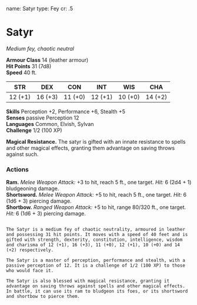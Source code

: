 name: Satyr
type: Fey
cr: .5

# Satyr 
_Medium fey, chaotic neutral_

**Armour Class** 14 (leather armour)    
**Hit Points** 31 (7d8)    
**Speed** 40 ft. 

| STR     | DEX     | CON     | INT     | WIS     | CHA     |
|---------|---------|---------|---------|---------|---------|
| 12 (+1) | 16 (+3) | 11 (+0) | 12 (+1) | 10 (+0) | 14 (+2) |

**Skills** Perception +2, Performance +6, Stealth +5    
**Senses** passive Perception 12    
**Languages** Common, Elvish, Sylvan    
**Challenge** 1/2 (100 XP)    

**Magical Resistance.** The satyr is gifted with an innate resistance to spells and other magical effects, granting them advantage on saving throws against such. 

### Actions 
**Ram.** _Melee Weapon Attack:_ +3 to hit, reach 5 ft., one target. _Hit:_ 6 (2d4 + 1) bludgeoning damage.    
**Shortsword.** _Melee Weapon Attack:_ +5 to hit, reach 5 ft., one target. _Hit:_ 6 (1d6 + 3) piercing damage.    
**Shortbow.** _Ranged Weapon Attack:_ +5 to hit, range 80/320 ft., one target. _Hit:_ 6 (1d6 + 3) piercing damage.

```

The Satyr is a medium fey of chaotic neutrality, armoured in leather and possessing 31 hit points. It moves with a speed of 40 feet and is gifted with strength, dexterity, constitution, intelligence, wisdom and charisma of 12 (+1), 16 (+3), 11 (+0), 12 (+1), 10 (+0) and 14 (+2) respectively.

The Satyr is a master of perception, performance and stealth, with a passive perception of 12. It is a challenge of 1/2 (100 XP) to those who would face it.

The Satyr is also blessed with magical resistance, granting it advantage on saving throws against spells and other magical effects. In battle, it can use its ram to bludgeon its foes, or its shortsword and shortbow to pierce them.